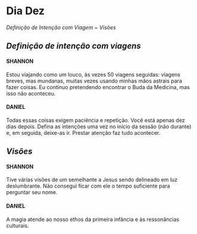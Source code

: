 # Dia Dez

_Definição de Intenção com Viagem ~ Visões_

## _Definição de intenção com viagens_

#### SHANNON

Estou viajando como um louco, às vezes 50 viagens seguidas: viagens breves, mas mundanas, muitas vezes usando minhas mãos astrais para fazer coisas. Eu continuo pretendendo encontrar o Buda da Medicina, mas isso não aconteceu.

#### DANIEL

Todas essas coisas exigem paciência e repetição. Você está apenas dez dias depois. Defina as intenções uma vez no início da sessão (não durante) e, em seguida, deixe-as ir. Prestar atenção faz tudo acontecer.

## _Visões_

#### SHANNON

Tive várias visões de um semelhante a Jesus sendo delineado em luz deslumbrante. Não consegui ficar com ele o tempo suficiente para perguntar seu nome.

#### DANIEL

A magia atende ao nosso ethos da primeira infância e às ressonâncias culturais.
